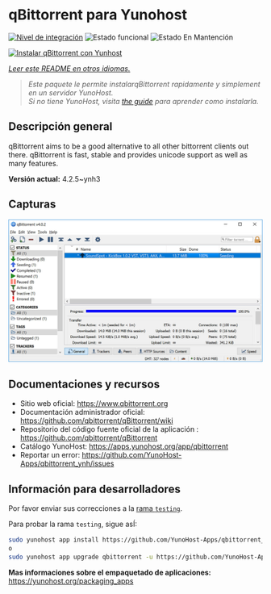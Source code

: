 <!--
Este archivo README esta generado automaticamente<https://github.com/YunoHost/apps/tree/master/tools/readme_generator>
No se debe editar a mano.
-->

# qBittorrent para Yunohost

[![Nivel de integración](https://apps.yunohost.org/badge/integration/qbittorrent)](https://ci-apps.yunohost.org/ci/apps/qbittorrent/)
![Estado funcional](https://apps.yunohost.org/badge/state/qbittorrent)
![Estado En Mantención](https://apps.yunohost.org/badge/maintained/qbittorrent)

[![Instalar qBittorrent con Yunhost](https://install-app.yunohost.org/install-with-yunohost.svg)](https://install-app.yunohost.org/?app=qbittorrent)

*[Leer este README en otros idiomas.](./ALL_README.md)*

> *Este paquete le permite instalarqBittorrent rapidamente y simplement en un servidor YunoHost.*  
> *Si no tiene YunoHost, visita [the guide](https://yunohost.org/install) para aprender como instalarla.*

## Descripción general

qBittorrent aims to be a good alternative to all other bittorrent clients out there. qBittorrent is fast, stable and provides unicode support as well as many features.

**Versión actual:** 4.2.5~ynh3

## Capturas

![Captura de qBittorrent](./doc/screenshots/qbittorrent.jpg)

## Documentaciones y recursos

- Sitio web oficial: <https://www.qbittorrent.org>
- Documentación administrador oficial: <https://github.com/qbittorrent/qBittorrent/wiki>
- Repositorio del código fuente oficial de la aplicación : <https://github.com/qbittorrent/qBittorrent>
- Catálogo YunoHost: <https://apps.yunohost.org/app/qbittorrent>
- Reportar un error: <https://github.com/YunoHost-Apps/qbittorrent_ynh/issues>

## Información para desarrolladores

Por favor enviar sus correcciones a la [rama `testing`](https://github.com/YunoHost-Apps/qbittorrent_ynh/tree/testing).

Para probar la rama `testing`, sigue asÍ:

```bash
sudo yunohost app install https://github.com/YunoHost-Apps/qbittorrent_ynh/tree/testing --debug
o
sudo yunohost app upgrade qbittorrent -u https://github.com/YunoHost-Apps/qbittorrent_ynh/tree/testing --debug
```

**Mas informaciones sobre el empaquetado de aplicaciones:** <https://yunohost.org/packaging_apps>
